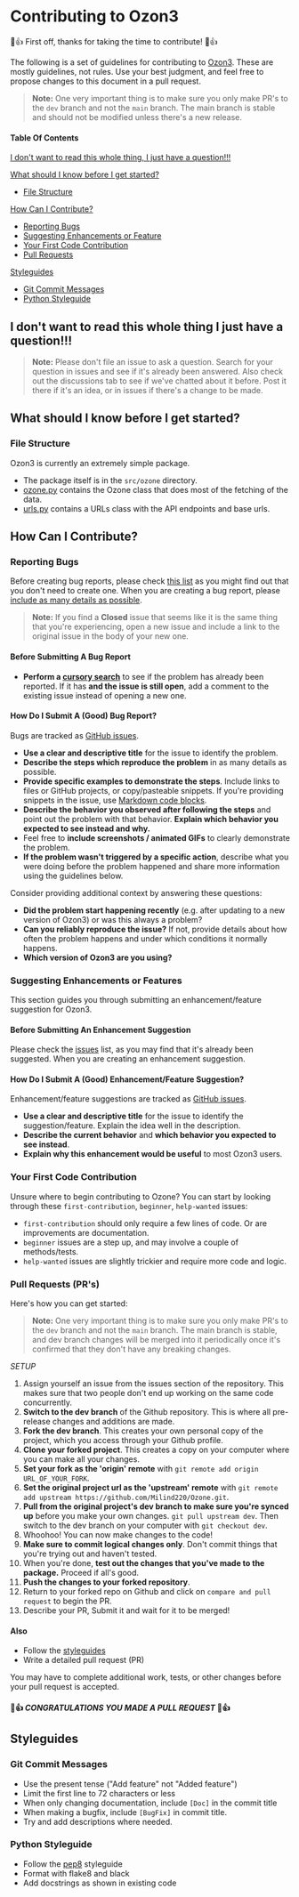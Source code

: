 # Contributing to Ozon3

:tada::+1: First off, thanks for taking the time to contribute! :tada::+1:

The following is a set of guidelines for contributing to [Ozon3](https://github.com/Milind220/Ozone). These are mostly guidelines, not rules. Use your best judgment, and feel free to propose changes to this document in a pull request.

> **Note:** One very important thing is to make sure you only make PR's to the `dev` branch and not the `main` branch. The main branch is stable and should not be modified unless there's a new release.

#### Table Of Contents

[I don't want to read this whole thing, I just have a question!!!](#i-dont-want-to-read-this-whole-thing-i-just-have-a-question)

[What should I know before I get started?](#what-should-i-know-before-i-get-started)
  * [File Structure](#file-structure)

[How Can I Contribute?](#how-can-i-contribute)
  * [Reporting Bugs](#reporting-bugs)
  * [Suggesting Enhancements or Feature](#suggesting-enhancements-or-features)
  * [Your First Code Contribution](#your-first-code-contribution)
  * [Pull Requests](#pull-requests)

[Styleguides](#styleguides)
  * [Git Commit Messages](#git-commit-messages)
  * [Python Styleguide](#python-styleguide)

## I don't want to read this whole thing I just have a question!!!

> **Note:** Please don't file an issue to ask a question. Search for your question in issues and see if it's already been answered. Also check out the discussions tab to see if we've chatted about it before. Post it there if it's an idea, or in issues if there's a change to be made.

## What should I know before I get started?

### File Structure
Ozon3 is currently an extremely simple package.
* The package itself is in the ```src/ozone``` directory.
* [ozone.py](https://github.com/Milind220/Ozone/tree/main/src/ozone/ozone.py) contains the Ozone class that does most of the fetching of the data.
* [urls.py](https://github.com/Milind220/Ozone/tree/main/src/ozone/urls.py) contains a URLs class with the API endpoints and base urls.

## How Can I Contribute?

### Reporting Bugs

Before creating bug reports, please check [this list](#before-submitting-a-bug-report) as you might find out that you don't need to create one. When you are creating a bug report, please [include as many details as possible](#how-do-i-submit-a-good-bug-report).

> **Note:** If you find a **Closed** issue that seems like it is the same thing that you're experiencing, open a new issue and include a link to the original issue in the body of your new one.

#### Before Submitting A Bug Report

* **Perform a [cursory search](https://github.com/Milind220/Ozone/issues)** to see if the problem has already been reported. If it has **and the issue is still open**, add a comment to the existing issue instead of opening a new one.

#### How Do I Submit A (Good) Bug Report?
Bugs are tracked as [GitHub issues](https://guides.github.com/features/issues/).

* **Use a clear and descriptive title** for the issue to identify the problem.
* **Describe the steps which reproduce the problem** in as many details as possible.
* **Provide specific examples to demonstrate the steps**. Include links to files or GitHub projects, or copy/pasteable snippets. If you're providing snippets in the issue, use [Markdown code blocks](https://help.github.com/articles/markdown-basics/#multiple-lines).
* **Describe the behavior you observed after following the steps** and point out the problem with that behavior. **Explain which behavior you expected to see instead and why.**
* Feel free to **include screenshots / animated GIFs** to clearly demonstrate the problem. 
* **If the problem wasn't triggered by a specific action**, describe what you were doing before the problem happened and share more information using the guidelines below.

Consider providing additional context by answering these questions:

* **Did the problem start happening recently** (e.g. after updating to a new version of Ozon3) or was this always a problem?
* **Can you reliably reproduce the issue?** If not, provide details about how often the problem happens and under which conditions it normally happens.
* **Which version of Ozon3 are you using?**

### Suggesting Enhancements or Features

This section guides you through submitting an enhancement/feature suggestion for Ozon3.



#### Before Submitting An Enhancement Suggestion

Please check the [issues](https://github.com/Milind220/Ozone/issues) list, as you may find that it's already been suggested. When you are creating an enhancement suggestion.

#### How Do I Submit A (Good) Enhancement/Feature Suggestion?

Enhancement/feature suggestions are tracked as [GitHub issues](https://guides.github.com/features/issues/).

* **Use a clear and descriptive title** for the issue to identify the suggestion/feature. Explain the idea well in the description.
* **Describe the current behavior** and **which behavior you expected to see instead**.
* **Explain why this enhancement would be useful** to most Ozon3 users.

### Your First Code Contribution

Unsure where to begin contributing to Ozone? You can start by looking through these  `first-contribution`, `beginner`, `help-wanted` issues:

* `first-contribution`  should only require a few lines of code. Or are improvements are documentation.
* `beginner` issues are a step up, and may involve a couple of methods/tests.
* `help-wanted` issues are slightly trickier and require more code and logic.

### Pull Requests (PR's)

Here's how you can get started:

> **Note:** One very important thing is to make sure you only make PR's to the `dev` branch and not the `main` branch. The main branch is stable, and dev branch changes will be merged into it periodically once it's confirmed that they don't have any breaking changes.

_SETUP_
1. Assign yourself an issue from the issues section of the repository. This makes sure that two people don't end up working on the same code concurrently.
2. **Switch to the dev branch** of the Github repository. This is where all pre-release changes and additions are made. 
3. **Fork the dev branch**. This creates your own personal copy of the project, which you access through your Github profile.
4. **Clone your forked project**. This creates a copy on your computer where you can make all your changes.
5. **Set your fork as the 'origin' remote** with `git remote add origin URL_OF_YOUR_FORK`.
6. **Set the original project url as the 'upstream' remote** with `git remote add upstream https://github.com/Milind220/Ozone.git`. 
7. **Pull from the original project's dev branch to make sure you're synced up** before you make your own changes. `git pull upstream dev`. Then switch to the dev branch on your computer with `git checkout dev`.
8. Whoohoo! You can now make changes to the code!
9. **Make sure to commit logical changes only**. Don't commit things that you're trying out and haven't tested.
10. When you're done, **test out the changes that you've made to the package.** Proceed if all's good.
11. **Push the changes to your forked repository**. 
12. Return to your forked repo on Github and click on `compare and pull request` to begin the PR.
13. Describe your PR, Submit it and wait for it to be merged! 


#### Also
* Follow the [styleguides](#styleguides)
* Write a detailed pull request (PR)

You may have to complete additional work, tests, or other changes before your pull request is accepted.

#### :tada::+1: _CONGRATULATIONS YOU MADE A PULL REQUEST_ :tada::+1: 

## Styleguides

### Git Commit Messages

* Use the present tense ("Add feature" not "Added feature")
* Limit the first line to 72 characters or less
* When only changing documentation, include `[Doc]` in the commit title
* When making a bugfix, include `[BugFix]` in commit title.
* Try and add descriptions where needed.

### Python Styleguide
* Follow the [pep8](https://www.python.org/dev/peps/pep-0008/) styleguide
* Format with flake8 and black
* Add docstrings as shown in existing code
